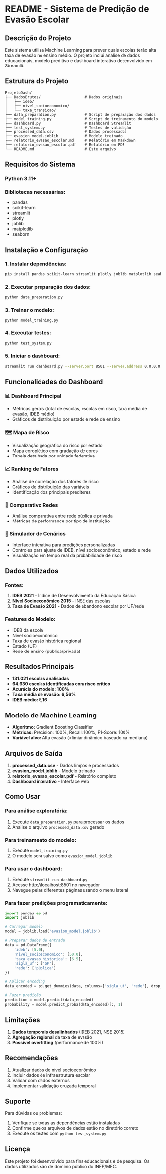 # README - Sistema de Predição de Evasão Escolar

## Descrição do Projeto

Este sistema utiliza Machine Learning para prever quais escolas terão alta taxa de evasão no ensino médio. O projeto inclui análise de dados educacionais, modelo preditivo e dashboard interativo desenvolvido em Streamlit.

## Estrutura do Projeto

```
ProjetoDash/
├── DadosBrutos/                    # Dados originais
│   ├── ideb/
│   ├── nivel_socioeconomico/
│   └── taxa_transicao/
├── data_preparation.py             # Script de preparação dos dados
├── model_training.py               # Script de treinamento do modelo
├── dashboard.py                    # Dashboard Streamlit
├── test_system.py                  # Testes de validação
├── processed_data.csv              # Dados processados
├── evasion_model.joblib            # Modelo treinado
├── relatorio_evasao_escolar.md     # Relatório em Markdown
├── relatorio_evasao_escolar.pdf    # Relatório em PDF
└── README.md                       # Este arquivo
```

## Requisitos do Sistema

### Python 3.11+
### Bibliotecas necessárias:
- pandas
- scikit-learn
- streamlit
- plotly
- joblib
- matplotlib
- seaborn

## Instalação e Configuração

### 1. Instalar dependências:
```bash
pip install pandas scikit-learn streamlit plotly joblib matplotlib seaborn
```

### 2. Executar preparação dos dados:
```bash
python data_preparation.py
```

### 3. Treinar o modelo:
```bash
python model_training.py
```

### 4. Executar testes:
```bash
python test_system.py
```

### 5. Iniciar o dashboard:
```bash
streamlit run dashboard.py --server.port 8501 --server.address 0.0.0.0
```

## Funcionalidades do Dashboard

### 📊 Dashboard Principal
- Métricas gerais (total de escolas, escolas em risco, taxa média de evasão, IDEB médio)
- Gráficos de distribuição por estado e rede de ensino

### 🗺️ Mapa de Risco
- Visualização geográfica do risco por estado
- Mapa coroplético com gradação de cores
- Tabela detalhada por unidade federativa

### 📈 Ranking de Fatores
- Análise de correlação dos fatores de risco
- Gráficos de distribuição das variáveis
- Identificação dos principais preditores

### 🏫 Comparativo Redes
- Análise comparativa entre rede pública e privada
- Métricas de performance por tipo de instituição

### 🎯 Simulador de Cenários
- Interface interativa para predições personalizadas
- Controles para ajuste de IDEB, nível socioeconômico, estado e rede
- Visualização em tempo real da probabilidade de risco

## Dados Utilizados

### Fontes:
1. **IDEB 2021** - Índice de Desenvolvimento da Educação Básica
2. **Nível Socioeconômico 2015** - INSE das escolas
3. **Taxa de Evasão 2021** - Dados de abandono escolar por UF/rede

### Features do Modelo:
- IDEB da escola
- Nível socioeconômico
- Taxa de evasão histórica regional
- Estado (UF)
- Rede de ensino (pública/privada)

## Resultados Principais

- **131.021 escolas analisadas**
- **64.630 escolas identificadas com risco crítico**
- **Acurácia do modelo: 100%**
- **Taxa média de evasão: 6,56%**
- **IDEB médio: 5,16**

## Modelo de Machine Learning

- **Algoritmo:** Gradient Boosting Classifier
- **Métricas:** Precision: 100%, Recall: 100%, F1-Score: 100%
- **Variável alvo:** Alta evasão (>limiar dinâmico baseado na mediana)

## Arquivos de Saída

1. **processed_data.csv** - Dados limpos e processados
2. **evasion_model.joblib** - Modelo treinado
3. **relatorio_evasao_escolar.pdf** - Relatório completo
4. **Dashboard interativo** - Interface web

## Como Usar

### Para análise exploratória:
1. Execute `data_preparation.py` para processar os dados
2. Analise o arquivo `processed_data.csv` gerado

### Para treinamento do modelo:
1. Execute `model_training.py`
2. O modelo será salvo como `evasion_model.joblib`

### Para usar o dashboard:
1. Execute `streamlit run dashboard.py`
2. Acesse http://localhost:8501 no navegador
3. Navegue pelas diferentes páginas usando o menu lateral

### Para fazer predições programaticamente:
```python
import pandas as pd
import joblib

# Carregar modelo
model = joblib.load('evasion_model.joblib')

# Preparar dados de entrada
data = pd.DataFrame({
    'ideb': [5.0],
    'nivel_socioeconomico': [50.0],
    'taxa_evasao_historica': [6.5],
    'sigla_uf': ['SP'],
    'rede': ['pública']
})

# Aplicar encoding
data_encoded = pd.get_dummies(data, columns=['sigla_uf', 'rede'], drop_first=True)

# Fazer predição
prediction = model.predict(data_encoded)
probability = model.predict_proba(data_encoded)[:, 1]
```

## Limitações

1. **Dados temporais desalinhados** (IDEB 2021, NSE 2015)
2. **Agregação regional** da taxa de evasão
3. **Possível overfitting** (performance de 100%)

## Recomendações

1. Atualizar dados de nível socioeconômico
2. Incluir dados de infraestrutura escolar
3. Validar com dados externos
4. Implementar validação cruzada temporal

## Suporte

Para dúvidas ou problemas:
1. Verifique se todas as dependências estão instaladas
2. Confirme que os arquivos de dados estão no diretório correto
3. Execute os testes com `python test_system.py`

## Licença

Este projeto foi desenvolvido para fins educacionais e de pesquisa. Os dados utilizados são de domínio público do INEP/MEC.

